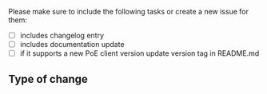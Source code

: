 Please make sure to include the following tasks or create a new issue for them:
- [ ] includes changelog entry
- [ ] includes documentation update
- [ ] if it supports a new PoE client version update version tag in README.md
## Type of change
<!-- MAJOR, MINOR, PATCH -->
